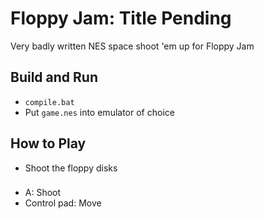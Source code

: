 # Floppy Jam: Title Pending

Very badly written NES space shoot 'em up for Floppy Jam

## Build and Run
  - `compile.bat`
  - Put `game.nes` into emulator of choice

## How to Play
  - Shoot the floppy disks
###
  - A: Shoot
  - Control pad: Move